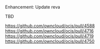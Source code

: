 Enhancement: Update reva

TBD

https://github.com/owncloud/ocis/pull/4588
https://github.com/owncloud/ocis/pull/4716
https://github.com/owncloud/ocis/pull/4719
https://github.com/owncloud/ocis/pull/4750

